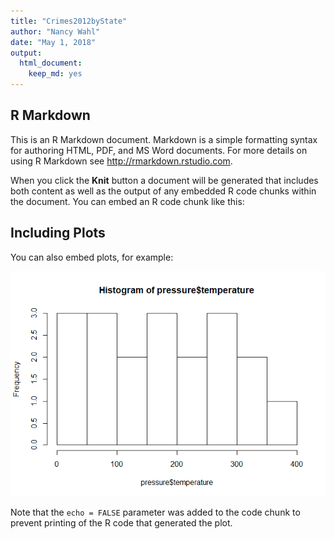 ```yaml
---
title: "Crimes2012byState"
author: "Nancy Wahl"
date: "May 1, 2018"
output: 
  html_document: 
    keep_md: yes
---
```




## R Markdown

This is an R Markdown document. Markdown is a simple formatting syntax for authoring HTML, PDF, and MS Word documents. For more details on using R Markdown see <http://rmarkdown.rstudio.com>.

When you click the **Knit** button a document will be generated that includes both content as well as the output of any embedded R code chunks within the document. You can embed an R code chunk like this:


## Including Plots

You can also embed plots, for example:

![](CarsSpeedDist_files/figure-html/pressure-1.png)<!-- -->

Note that the `echo = FALSE` parameter was added to the code chunk to prevent printing of the R code that generated the plot.
